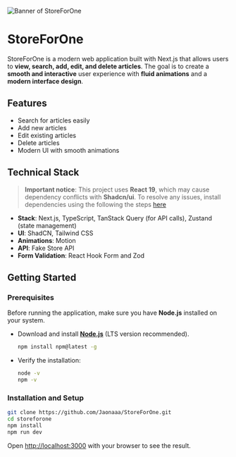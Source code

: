 ![Banner of StoreForOne](https://github.com/Jaonaaa/StoreForOne/tree/develop/public/images/banner.png)

# StoreForOne

StoreForOne is a modern web application built with Next.js that allows users to **view, search, add, edit, and delete articles**. The goal is to create a **smooth and interactive** user experience with **fluid animations** and a **modern interface design**.

## Features

- Search for articles easily
- Add new articles
- Edit existing articles
- Delete articles
- Modern UI with smooth animations

## Technical Stack

> **Important notice**: This project uses **React 19**, which may cause dependency conflicts with **Shadcn/ui**. To resolve any issues, install dependencies using the following the steps [here](https://ui.shadcn.com/docs/react-19)

- **Stack**: Next.js, TypeScript, TanStack Query (for API calls), Zustand (state management)
- **UI**: ShadCN, Tailwind CSS
- **Animations**: Motion
- **API**: Fake Store API
- **Form Validation**: React Hook Form and Zod

## Getting Started

### Prerequisites

Before running the application, make sure you have **Node.js** installed on your system.

- Download and install **[Node.js](https://nodejs.org/)** (LTS version recommended).

  ```sh
  npm install npm@latest -g
  ```

- Verify the installation:
  ```sh
  node -v
  npm -v
  ```

### Installation and Setup

```sh
git clone https://github.com/Jaonaaa/StoreForOne.git
cd storeforone
npm install
npm run dev
```

Open [http://localhost:3000](http://localhost:3000) with your browser to see the result.
